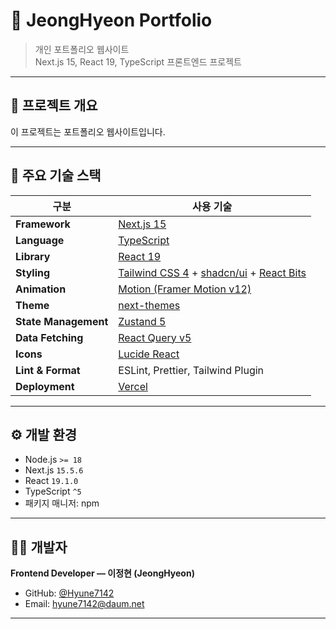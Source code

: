 # 📘 JeongHyeon Portfolio

> 개인 포트폴리오 웹사이트  
> Next.js 15, React 19, TypeScript 프론트엔드 프로젝트

---

## 🚀 프로젝트 개요

이 프로젝트는 포트폴리오 웹사이트입니다.

---

## 🧩 주요 기술 스택

| 구분                 | 사용 기술                                                                        |
| -------------------- | -------------------------------------------------------------------------------- |
| **Framework**        | [Next.js 15](https://nextjs.org/)                                                |
| **Language**         | [TypeScript](https://www.typescriptlang.org/)                                    |
| **Library**          | [React 19](https://react.dev/)                                                   |
| **Styling**          | [Tailwind CSS 4](https://tailwindcss.com/) + [shadcn/ui](https://ui.shadcn.com/) + [React Bits](https://reactbits.dev/)|
| **Animation**        | [Motion (Framer Motion v12)](https://motion.dev/)                                |
| **Theme**            | [next-themes](https://github.com/pacocoursey/next-themes)                        |
| **State Management** | [Zustand 5](https://zustand-demo.pmnd.rs/)                                       |
| **Data Fetching**    | [React Query v5](https://tanstack.com/query/latest)                              |
| **Icons**            | [Lucide React](https://lucide.dev/)                                              |
| **Lint & Format**    | ESLint, Prettier, Tailwind Plugin                                                |
| **Deployment**       | [Vercel](https://vercel.com/)                                                    |

---

## ⚙️ 개발 환경

- Node.js `>= 18`
- Next.js `15.5.6`
- React `19.1.0`
- TypeScript `^5`
- 패키지 매니저: npm

---

## 🧑‍💻 개발자

**Frontend Developer — 이정현 (JeongHyeon)**

- GitHub: [@Hyune7142](https://github.com/Hyune7142)
- Email: hyune7142@daum.net

---
